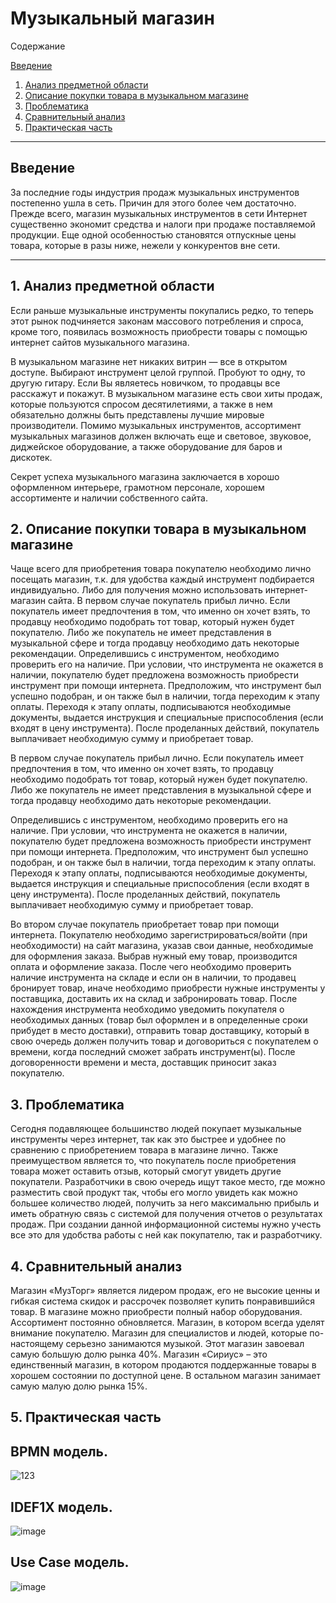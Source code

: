 # Музыкальный магазин

Содержание

[Введение](#введение)

1. [Анализ предметной области](#предметная_область)
2. [Описание покупки товара в музыкальном магазине](#описание_покупки)
3. [Проблематика](#проблематика)
4. [Сравнительный анализ](#сравнительный_анализ)
5. [Практическая часть](#практическая_часть)
***

## Введение <a name="введение"></a>
За последние годы индустрия продаж музыкальных инструментов постепенно ушла в сеть. Причин для этого более чем достаточно. Прежде всего, магазин музыкальных инструментов в сети Интернет существенно экономит средства и налоги при продаже поставляемой продукции. Еще одной особенностью становятся отпускные цены товара, которые в разы ниже, нежели у конкурентов вне сети.
***

## 1. Анализ предметной области <a name="предметная_область"></a>

Если раньше музыкальные инструменты покупались редко, то теперь этот рынок подчиняется законам массового потребления и спроса, кроме того, появилась возможность приобрести товары с помощью интернет сайтов музыкального магазина.

В музыкальном магазине нет никаких витрин — все в открытом доступе. Выбирают инструмент целой группой. Пробуют то одну, то другую гитару. Если Вы являетесь новичком, то продавцы все расскажут и покажут. В музыкальном магазине есть свои хиты продаж, которые пользуются спросом десятилетиями, а также в нем обязательно должны быть представлены лучшие мировые производители. Помимо музыкальных инструментов, ассортимент музыкальных магазинов должен включать еще и световое, звуковое, диджейское оборудование, а также оборудование для баров и дискотек. 

Секрет успеха музыкального магазина заключается в хорошо оформленном интерьере, грамотном персонале, хорошем ассортименте и наличии собственного сайта. 

## 2. Описание покупки товара в музыкальном магазине <a name="описание_покупки"></a>

Чаще всего для приобретения товара покупателю необходимо лично посещать магазин, т.к. для удобства каждый инструмент подбирается индивидуально. Либо для получения можно использовать интернет-магазин сайта.
В первом случае покупатель прибыл лично. Если покупатель имеет предпочтения в том, что именно он хочет взять, то продавцу необходимо подобрать тот товар, который нужен будет покупателю. Либо же покупатель не имеет представления в музыкальной сфере и тогда продавцу необходимо дать некоторые рекомендации. Определившись с инструментом, необходимо проверить его на наличие. При условии, что инструмента не окажется в наличии, покупателю будет предложена возможность приобрести инструмент при помощи интернета. Предположим, что инструмент был успешно подобран, и он также был в наличии, тогда переходим к этапу оплаты. Переходя к этапу оплаты, подписываются необходимые документы, выдается инструкция и специальные приспособления (если входят в цену инструмента). После проделанных действий, покупатель выплачивает необходимую сумму и приобретает товар.

В первом случае покупатель прибыл лично. Если покупатель имеет предпочтения в том, что именно он хочет взять, то продавцу необходимо подобрать тот товар, который нужен будет покупателю. Либо же покупатель не имеет представления в музыкальной сфере и тогда продавцу необходимо дать некоторые рекомендации. 

Определившись с инструментом, необходимо проверить его на наличие. При условии, что инструмента не окажется в наличии, покупателю будет предложена возможность приобрести инструмент при помощи интернета. Предположим, что инструмент был успешно подобран, и он также был в наличии, тогда переходим к этапу оплаты. Переходя к этапу оплаты, подписываются необходимые документы, выдается инструкция и специальные приспособления (если входят в цену инструмента). После проделанных действий, покупатель выплачивает необходимую сумму и приобретает товар.

Во втором случае покупатель приобретает товар при помощи интернета. Покупателю необходимо зарегистрироваться/войти (при необходимости) на сайт магазина, указав свои данные, необходимые для оформления заказа. Выбрав нужный ему товар, производится оплата и оформление заказа.  После чего необходимо проверить наличие инструмента на складе и если он в наличии, то продавец бронирует товар, иначе необходимо приобрести нужные инструменты у поставщика, доставить их на склад и забронировать товар. После нахождения инструмента необходимо уведомить покупателя о необходимых данных (товар был оформлен и в определенные сроки прибудет в место доставки), отправить товар доставщику, который в свою очередь должен получить товар и договориться с покупателем о времени, когда последний сможет забрать инструмент(ы).   После договоренности времени и места, доставщик приносит заказ покупателю.

## 3. Проблематика <a name="проблематика"></a>
Сегодня подавляющее большинство людей покупает музыкальные инструменты через интернет, так как это быстрее и удобнее по сравнению с приобретением товара в магазине лично. Также преимуществом является то, что покупатель после приобретения товара может оставить отзыв, который смогут увидеть другие покупатели. Разработчики в свою очередь ищут такое место, где можно разместить свой продукт так, чтобы его могло увидеть как можно большее количество людей, получить за него максимальню прибыль и иметь обратную связь с системой для получения отчетов о результатах продаж. При создании данной информационной системы нужно учесть все это для удобства работы с ней как покупателю, так и разработчику.

## 4. Сравнительный анализ <a name="сравнительный_анализ"></a>
Магазин «МузТорг» является лидером продаж, его не высокие ценны и гибкая система скидок и рассрочек позволяет купить понравившийся товар. В магазине можно приобрести полный набор оборудования. Ассортимент постоянно обновляется. Магазин, в котором всегда уделят внимание покупателю. Магазин для специалистов и людей, которые по-настоящему серьезно занимаются музыкой. Этот магазин завоевал самую большую долю рынка 40%.
Магазин «Сириус» – это единственный магазин, в котором продаются поддержанные товары в хорошем состоянии по доступной цене. В остальном магазин занимает самую малую долю рынка 15%. 

## 5. Практическая часть <a name="практическая_часть"></a>

## BPMN модель.
![123](https://user-images.githubusercontent.com/105455039/218521133-3a1909ec-1bf8-476b-b65a-e08a10b38d05.png)

## IDEF1X модель.
![image](https://user-images.githubusercontent.com/105455039/200951886-8d7d1a89-edb8-4c2f-85bc-2b319ea2d225.png)

## Use Case модель.
![image](https://user-images.githubusercontent.com/105455039/198132482-3ca0ee6c-2a05-4de2-a71b-87e6dac7a2d2.png)
